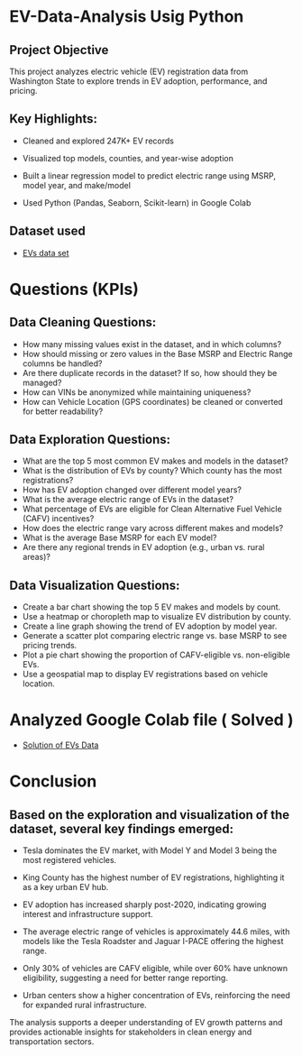 # EV-Data-Analysis Usig Python
## Project Objective
This project analyzes electric vehicle (EV) registration data from Washington State to explore trends in EV adoption, performance, and pricing.

## Key Highlights:

* Cleaned and explored 247K+ EV records

* Visualized top models, counties, and year-wise adoption

* Built a linear regression model to predict electric range using MSRP, model year, and make/model

* Used Python (Pandas, Seaborn, Scikit-learn) in Google Colab

## Dataset used
- <a href="https://drive.google.com/file/d/1-rmtaxZ058aHY-Yn6n09Tq2tbiXsxD8v/view?usp=sharing"> EVs data set</a>

# Questions (KPIs)
## Data Cleaning Questions:
 - How many missing values exist in the dataset, and in which columns?
 - How should missing or zero values in the Base MSRP and Electric Range columns be handled?
 - Are there duplicate records in the dataset? If so, how should they be managed?
 - How can VINs be anonymized while maintaining uniqueness?
 - How can Vehicle Location (GPS coordinates) be cleaned or converted for better readability?
 ## Data Exploration Questions:
 - What are the top 5 most common EV makes and models in the dataset?
 - What is the distribution of EVs by county? Which county has the most registrations?
 - How has EV adoption changed over different model years?
 - What is the average electric range of EVs in the dataset?
 - What percentage of EVs are eligible for Clean Alternative Fuel Vehicle (CAFV) incentives?
 - How does the electric range vary across different makes and models?
 - What is the average Base MSRP for each EV model?
 - Are there any regional trends in EV adoption (e.g., urban vs. rural areas)?
## Data Visualization Questions:
 - Create a bar chart showing the top 5 EV makes and models by count.
 - Use a heatmap or choropleth map to visualize EV distribution by county.
 - Create a line graph showing the trend of EV adoption by model year.
 - Generate a scatter plot comparing electric range vs. base MSRP to see pricing trends.
 - Plot a pie chart showing the proportion of CAFV-eligible vs. non-eligible EVs.
 - Use a geospatial map to display EV registrations based on vehicle location.

  # Analyzed Google Colab file ( Solved )
  - <a href = "https://colab.research.google.com/drive/1zsanAFvEhqXZfqLCTduZyoJdYrcWSmZt?usp=sharing">Solution of EVs Data</a>
  # Conclusion
  ## Based on the exploration and visualization of the dataset, several key findings emerged:

- Tesla dominates the EV market, with Model Y and Model 3 being the most registered vehicles.

- King County has the highest number of EV registrations, highlighting it as a key urban EV hub.

- EV adoption has increased sharply post-2020, indicating growing interest and infrastructure support.

- The average electric range of vehicles is approximately 44.6 miles, with models like the Tesla Roadster and Jaguar I-PACE offering the highest range.

- Only 30% of vehicles are CAFV eligible, while over 60% have unknown eligibility, suggesting a need for better range reporting.

- Urban centers show a higher concentration of EVs, reinforcing the need for expanded rural infrastructure.

The analysis supports a deeper understanding of EV growth patterns and provides actionable insights for stakeholders in clean energy and transportation sectors.
